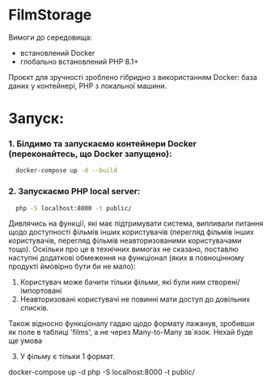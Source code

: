 # FilmStorage
Вимоги до середовища:
 - встановлений Docker
 - глобально встановлений PHP 8.1+

Проєкт для зручності зроблено гібридно з використанням Docker: база даних у контейнері, PHP з локальної машини.


# Запуск:

### 1. Білдимо та запускаємо контейнери Docker (переконайтесь, що Docker запущено):
```bash
  docker-compose up -d --build
 ```

### 2. Запускаємо PHP local server:
```bash
  php -S localhost:8000 -t public/
 ```


Дивлячись на функції, які має підтримувати система, випливали питання щодо доступності фільмів інших користувачів 
(перегляд фільмів інших користувачів, перегляд фільмів неавторизованими користувачами тощо). Оскільки про це в технічних вимогах не сказано, 
поставлю наступні додаткові обмеження на функціонал (яких в повноцінному продукті ймовірно бути би не мало):

1. Користувач може бачити тільки фільми, які були ним створені/імпортовані
2. Неавторизовані користувачі не повинні мати доступ до довільних списків.

Також відносно функціоналу гадаю щодо формату лажанув, зробивши як поле в таблиці 'films', а не через Many-to-Many зв`язок. Нехай буде ще умова

3. У фільму є тільки 1 формат.

docker-compose up -d
php -S localhost:8000 -t public/



